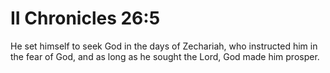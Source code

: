 # II Chronicles 26:5

He set himself to seek God in the days of Zechariah, who instructed him in the fear of God, and as long as he sought the Lord, God made him prosper.
